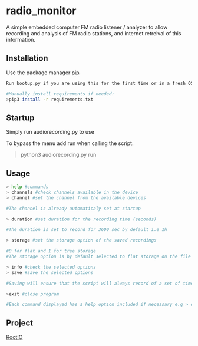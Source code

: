 # radio_monitor
A simple embedded computer FM radio listener / analyzer to allow recording and analysis of FM radio stations, and internet retreival of this information. 

## Installation

Use the package manager [pip](https://pip.pypa.io/en/stable/)

```bash
Run bootup.py if you are using this for the first time or in a fresh OS!

#Manually install requirements if needed:
>pip3 install -r requirements.txt
```

## Startup

Simply run audiorecording.py to use 

To bypass the menu add run when calling the script:
>python3 audiorecording.py run


## Usage

```python
> help #commands
> channels #check channels available in the device
> channel #set the channel from the available devices

#The channel is already automaticaly set at startup

> duration #set duration for the recording time (seconds)

#The duration is set to record for 3600 sec by default i.e 1h

> storage #set the storage option of the saved recordings

#0 for flat and 1 for tree storage
#The storage option is by default selected to flat storage on the file the script is placed

> info #check the selected options
> save #save the selected options 

#Saving will ensure that the script will always record of a set of time and storage choosen

>exit #close program 

#Each command displayed has a help option included if necessary e.g > duration help
```

## Project 
[RootIO](http://rootio.org/)